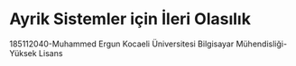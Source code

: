 # Ayrik Sistemler için İleri Olasılık
185112040-Muhammed Ergun
Kocaeli Üniversitesi
Bilgisayar Mühendisliği-Yüksek Lisans
